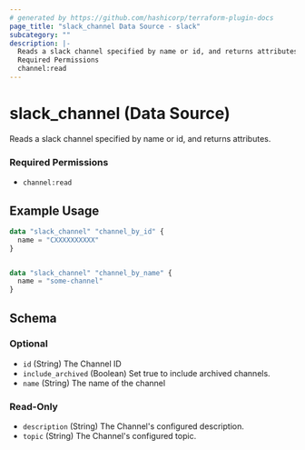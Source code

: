 ```yaml
---
# generated by https://github.com/hashicorp/terraform-plugin-docs
page_title: "slack_channel Data Source - slack"
subcategory: ""
description: |-
  Reads a slack channel specified by name or id, and returns attributes.
  Required Permissions
  channel:read
---
```


# slack_channel (Data Source)

Reads a slack channel specified by name or id, and returns attributes.
### Required Permissions
- `channel:read`

## Example Usage

```terraform
data "slack_channel" "channel_by_id" {
  name = "CXXXXXXXXXX"
}


data "slack_channel" "channel_by_name" {
  name = "some-channel"
}
```

<!-- schema generated by tfplugindocs -->
## Schema

### Optional

- `id` (String) The Channel ID
- `include_archived` (Boolean) Set true to include archived channels.
- `name` (String) The name of the channel

### Read-Only

- `description` (String) The Channel's configured description.
- `topic` (String) The Channel's configured topic.
